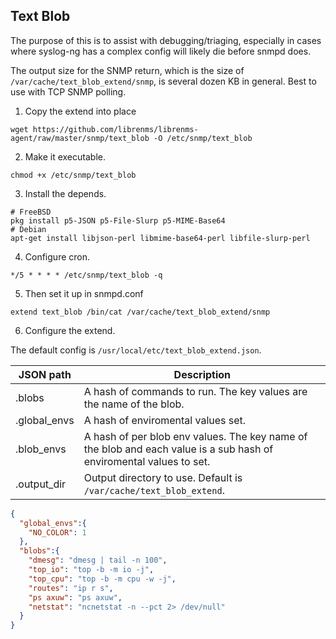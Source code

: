 ## Text Blob

The purpose of this is to assist with debugging/triaging, especially
in cases where syslog-ng has a complex config will likely die before
snmpd does.

The output size for the SNMP return, which is the size of
`/var/cache/text_blob_extend/snmp`, is several dozen KB in
general. Best to use with TCP SNMP polling.

1. Copy the extend into place
```
wget https://github.com/librenms/librenms-agent/raw/master/snmp/text_blob -O /etc/snmp/text_blob
```

2. Make it executable.
```
chmod +x /etc/snmp/text_blob
```

3. Install the depends.
```
# FreeBSD
pkg install p5-JSON p5-File-Slurp p5-MIME-Base64
# Debian
apt-get install libjson-perl libmime-base64-perl libfile-slurp-perl
```

4. Configure cron.
```
*/5 * * * * /etc/snmp/text_blob -q
```


5. Then set it up in snmpd.conf
```
extend text_blob /bin/cat /var/cache/text_blob_extend/snmp
```

6. Configure the extend.

The default config is `/usr/local/etc/text_blob_extend.json`.

| JSON path    | Description                                                                                                         |
|--------------|---------------------------------------------------------------------------------------------------------------------|
| .blobs       | A hash of commands to run. The key values are the name of the blob.                                                 |
| .global_envs | A hash of enviromental values set.                                                                                  |
| .blob_envs   | A hash of per blob env values. The key name of the blob and each value is a sub hash of enviromental values to set. |
| .output_dir  | Output directory to use. Default is `/var/cache/text_blob_extend`.                                                  |

```json
{
  "global_envs":{
    "NO_COLOR": 1
  },
  "blobs":{
    "dmesg": "dmesg | tail -n 100",
    "top_io": "top -b -m io -j",
    "top_cpu": "top -b -m cpu -w -j",
    "routes": "ip r s",
    "ps axuw": "ps axuw",
    "netstat": "ncnetstat -n --pct 2> /dev/null"
  }
}
```
